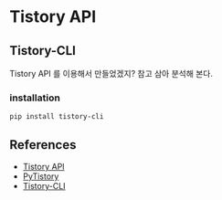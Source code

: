 # Tistory API


## Tistory-CLI
Tistory API 를 이용해서 만들었겠지? 참고 삼아 분석해 본다.

### installation
```
pip install tistory-cli
```

## References
* [Tistory API](https://tistory.github.io/document-tistory-apis/)
* [PyTistory](https://pytistory.readthedocs.io/ko/latest/)
* [Tistory-CLI](https://pypi.org/project/tistory-cli/)